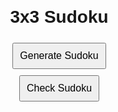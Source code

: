 <html lang="en">
<head>
    <meta charset="UTF-8">
    <meta name="viewport" content="width=device-width, initial-scale=1.0">
    <title>Sudoku</title>
    <style>
        body {
            font-family: Arial, sans-serif;
            display: flex;
            flex-direction: column;
            align-items: center;
            margin: 20px;
        }
        h1 {
            margin-bottom: 20px;
        }
        table {
            border-collapse: collapse;
            margin: 20px 0;
        }
        td {
            border: 2px solid #000;
            width: 40px;
            height: 40px;
            text-align: center;
        }
        input {
            width: 38px;
            height: 38px;
            text-align: center;
            border: none;
            font-size: 18px;
        }
        input:focus {
            outline: none;
        }
        button {
            margin: 5px;
            padding: 10px;
            font-size: 16px;
        }
        .cell-correct {
            background-color: #d4edda;
        }
        .cell-incorrect {
            background-color: #f8d7da;
        }
    </style>
</head>
<body>

<h1>3x3 Sudoku</h1>
<button onclick="generateAndDisplaySudoku()">Generate Sudoku</button>
<button onclick="checkSudoku()">Check Sudoku</button>
<div id="sudoku-container"></div>
<div id="validation-result"></div>

<script>
    let solutionBoard = [];

    function generateSudoku() {
        const base = 3;
        const side = base * base;

        function pattern(r, c) {
            return (base * (r % base) + Math.floor(r / base) + c) % side;
        }
// sorting/searching
        function shuffle(array) {
            for (let i = array.length - 1; i > 0; i--) {
                const j = Math.floor(Math.random() * (i + 1));
                [array[i], array[j]] = [array[j], array[i]];
            }
            return array;
        }

        const rBase = [...Array(base).keys()];
        const rows = shuffle([...rBase, ...rBase, ...rBase]);
        const cols = shuffle([...rBase, ...rBase, ...rBase]);
        const nums = shuffle([...Array(side).keys()].map(n => n + 1));

        const board = Array.from({ length: side }, () => Array(side).fill(0));
        // 2D iteration --> nested loops to iterate over the 2D grid of the Sudoku puzzle
        for (let r = 0; r < side; r++) {
            for (let c = 0; c < side; c++) {
                board[r][c] = nums[pattern(r, c)];
            }
        }
        solutionBoard = board.map(row => row.slice());

        for (let i = 0; i < side; i++) {
            for (let j = 0; j < side; j++) {
                if (Math.random() > 0.5) {
                    board[i][j] = 0;
                }
            }
        }

        return board;
    }

    function printSudoku(board) {
        const container = document.getElementById('sudoku-container');
        container.innerHTML = '';

        const table = document.createElement('table');
        for (let r = 0; r < board.length; r++) {
            const row = document.createElement('tr');
            for (let c = 0; c < board[r].length; c++) {
                const cell = document.createElement('td');
                const input = document.createElement('input');
                input.type = 'number';
                input.min = 1;
                input.max = 9;
                input.dataset.row = r;
                input.dataset.col = c;
                if (board[r][c] !== 0) {
                    input.value = board[r][c];
                    input.disabled = true;
                    input.classList.add('cell-correct');
                }
                input.addEventListener('input', validateInput);
                cell.appendChild(input);
                row.appendChild(cell);
            }
            table.appendChild(row);
        }
        container.appendChild(table);
    }

    function isValidSudoku(board) {
        // sorting/searching, searches for duplicates 
        function isValidBlock(block) {
            const filtered = block.filter(num => num !== 0);
            return filtered.length === new Set(filtered).size;
        }

        for (let r = 0; r < board.length; r++) {
            if (!isValidBlock(board[r])) return false;
        }

        for (let c = 0; c < board.length; c++) {
            const col = board.map(row => row[c]);
            if (!isValidBlock(col)) return false;
        }

        const base = 3;
        for (let br = 0; br < base; br++) {
            for (let bc = 0; bc < base; bc++) {
                const block = [];
                for (let r = 0; r < base; r++) {
                    for (let c = 0; c < base; c++) {
                        block.push(board[br * base + r][bc * base + c]);
                    }
                }
                if (!isValidBlock(block)) return false;
            }
        }

        return true;
    }

    function getSudokuFromInput() {
        const table = document.querySelector('table');
        const board = [];
        // for-each loop
        for (let row of table.rows) {
            const rowData = [];
            for (let cell of row.cells) {
                const input = cell.querySelector('input');
                rowData.push(parseInt(input.value) || 0);
            }
            board.push(rowData);
        }
        return board;
    }

    function checkSudoku() {
        const board = getSudokuFromInput();
        const isValid = isValidSudoku(board);
        document.getElementById('validation-result').textContent = `Is the Sudoku valid? ${isValid}`;
    }

    function validateInput(event) {
        const input = event.target;
        const row = parseInt(input.dataset.row);
        const col = parseInt(input.dataset.col);
        const value = parseInt(input.value);

        // Clear previous validation classes
        input.classList.remove('cell-correct', 'cell-incorrect');

        if (value === solutionBoard[row][col]) {
            input.classList.add('cell-correct');
        } else if (value !== 0) {
            input.classList.add('cell-incorrect');
        }
    }

    function generateAndDisplaySudoku() {
        const sudokuBoard = generateSudoku();
        printSudoku(sudokuBoard);
        document.getElementById('validation-result').textContent = '';
    }
</script>

</body>
</html>
